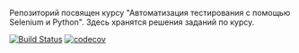 Репозиторий посвящен курсу "Автоматизация тестирования с помощью Selenium и Python". Здесь хранятся решения заданий по курсу.

[![Build Status](https://travis-ci.com/snlnrush/stepik-auto-tests-course.svg?branch=main)](https://travis-ci.com/snlnrush/stepik-auto-tests-course)
[![codecov](https://codecov.io/gh/snlnrush/stepik-auto-tests-course/branch/main/graph/badge.svg?token=DE1BTXEPPT)](https://codecov.io/gh/snlnrush/stepik-auto-tests-course)
